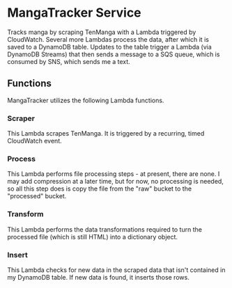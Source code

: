 # MangaTracker Service
Tracks manga by scraping TenManga with a Lambda triggered by CloudWatch. Several more Lambdas process the data, after which it is saved to a DynamoDB table. Updates to the table trigger a Lambda (via DynamoDB Streams) that then sends a message to a SQS queue, which is consumed by SNS, which sends me a text.

## Functions
MangaTracker utilizes the following Lambda functions.

### Scraper
This Lambda scrapes TenManga. It is triggered by a recurring, timed CloudWatch event.

### Process
This Lambda performs file processing steps - at present, there are none. I may add compression at a later time, but for now, no processing is needed, so all this step does is copy the file from the "raw" bucket to the "processed" bucket.

### Transform
This Lambda performs the data transformations required to turn the processed file (which is still HTML) into a dictionary object.

### Insert
This Lambda checks for new data in the scraped data that isn't contained in my DynamoDB table. If new data is found, it inserts those rows.  
